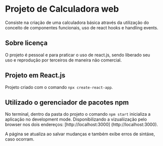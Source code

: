 # Projeto de Calculadora web
Consiste na criação de uma calculadora básica através da utilização do conceito
de componentes funcionais, uso de react hooks e handling events.

## Sobre licença
O projeto é pessoal e para praticar o uso de react.js, sendo liberado seu uso e
reprodução por terceiros de maneira não comercial.

## Projeto em React.js
Projeto criado com o comando `npx create-react-app`.

## Utilizado o gerenciador de pacotes npm

No terminal, dentro da pasta do projeto o comando `npm start`
inicializa a aplicação no development mode.
Disponibilizando a vizualiização pelo browser nos dois endereços:
[http://localhost:3000]
(http://localhost:3000).

A página se atualiza ao salvar mudanças e também exibe erros de sintáxe,
caso ocorram.
